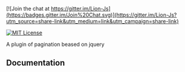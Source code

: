 [![Join the chat at https://gitter.im/Lion-Js](https://badges.gitter.im/Join%20Chat.svg)](https://gitter.im/Lion-Js?utm_source=share-link&utm_medium=link&utm_campaign=share-link)

[![MIT License][license-image]][license-url]

A plugin of pagination beased on jquery

## Documentation

[license-image]: http://img.shields.io/badge/license-MIT-blue.svg?style=flat
[license-url]: LICENSE
